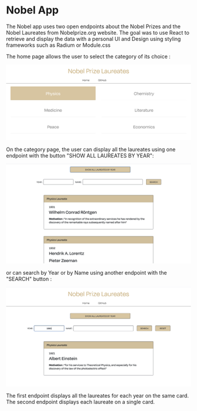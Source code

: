 # Nobel App

The Nobel app uses two open endpoints about the Nobel Prizes and the Nobel Laureates from Nobelprize.org website.
The goal was to use React to retrieve and display the data with a personal UI and Design using styling frameworks such as Radium or Module.css

The home page allows the user to select the category of its choice :

![Alternate text](assets/home.png)

On the category page, the user can display all the laureates using one endpoint with the button "SHOW ALL LAUREATES BY YEAR":


![Alternate text](assets/showall.png)


or can search by Year or by Name using another endpoint with the "SEARCH" button :

![Alternate text](assets/searchbar.png)

The first endpoint displays all the laureates for each year on the same card. 
The second endpoint displays each laureate on a single card. 